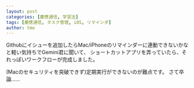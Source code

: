 ```yaml
---
layout: post
categories: [慶應通信, 学習法]
tags: [慶應通信, タスク管理, iOS, リマインダ]
author: tmo
---
```

Githubにイシューを追加したらMac/iPhoneのリマインダーに連動できないかなと軽い気持ちでGemini君に聞いて、
ショートカットアプリを弄っていたら、それっぽいワークフローが完成しました。

(Macのセキュリティを突破できず)定期実行ができないのが難点です。
さて卒論……